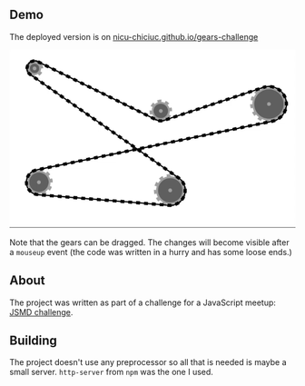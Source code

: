 ## Demo
The deployed version is on [nicu-chiciuc.github.io/gears-challenge](https://nicu-chiciuc.github.io/gears-challenge/)

![Screen capture of the project ](https://raw.githubusercontent.com/nicu-chiciuc/gears-challenge/master/examples/demo.gif)

Note that the gears can be dragged.
The changes will become visible after a `mouseup` event (the code was written in a hurry and has some loose ends.)

## About
The project was written as part of a challenge for a JavaScript meetup: [JSMD challenge](https://github.com/JSMD/challenges/blob/master/challenge%20%233/README.md).

## Building
The project doesn't use any preprocessor so all that is needed is maybe a small server. `http-server` from `npm` was the one I used.
